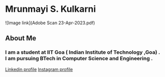 # **Mrunmayi S. Kulkarni**
![Image link](Adobe Scan 23-Apr-2023.pdf)

##  About Me
### I am a student at IIT Goa ( Indian Institute of Technology ,Goa) . I am pursuing BTech in Computer Science and Engineering . 
[Linkedin profile](https://www.linkedin.com/in/mrunmayi-kulkarni-923a5a255)
[Instagram profile](https://instagram.com/mrunmayi_kulkarni123?igshid=ZDdkNTZiNTM=)
